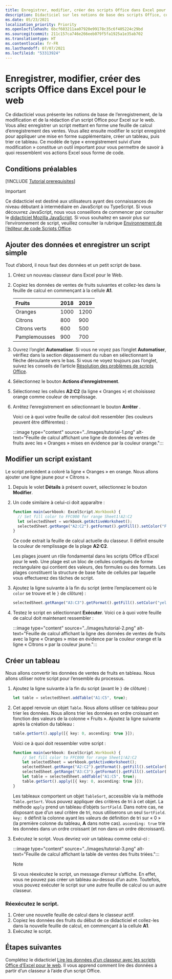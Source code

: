 ```yaml
---
title: Enregistrer, modifier, créer des scripts Office dans Excel pour le web
description: Didacticiel sur les notions de base des scripts Office, comprenant l’enregistrement de scripts avec l’enregistreur d’actions et l’écriture de données dans un classeur.
ms.date: 05/23/2021
localization_priority: Priority
ms.openlocfilehash: 6bcf603211aa07920e99178c35c6f405224c29bd
ms.sourcegitcommit: 211c157ca746e266eeb079f5fa1925a1e35ab702
ms.translationtype: HT
ms.contentlocale: fr-FR
ms.lasthandoff: 07/07/2021
ms.locfileid: "53313924"
---
```

# <a name="record-edit-and-create-office-scripts-in-excel-on-the-web"></a>Enregistrer, modifier, créer des scripts Office dans Excel pour le web

Ce didacticiel vous présente les notions de base de l’enregistrement, de la modification et de la rédaction d’un script Office pour Excel sur le web. Vous allez enregistrer un script mettant en forme une feuille de calcul d’enregistrement des ventes. Vous allez ensuite modifier le script enregistré pour appliquer une mise en forme supplémentaire, créer un tableau, puis trier ce tableau. Ce modèle de type « enregistrement suivi d’une modification » constitue un outil important pour vous permettre de savoir à quoi ressemblent vos actions Excel sous forme de code.

## <a name="prerequisites"></a>Conditions préalables

[!INCLUDE [Tutorial prerequisites](../includes/tutorial-prerequisites.md)]

> [!IMPORTANT]
> Ce didacticiel est destiné aux utilisateurs ayant des connaissances de niveau débutant à intermédiaire en JavaScript ou TypeScript. Si vous découvrez JavaScript, nous vous conseillons de commencer par consulter le [didacticiel Mozilla JavaScript](https://developer.mozilla.org/docs/Web/JavaScript/Guide/Introduction). Si vous souhaitez en savoir plus sur l’environnement de script, veuillez consulter la rubrique [Environnement de l’éditeur de code Scripts Office](../overview/code-editor-environment.md).

## <a name="add-data-and-record-a-basic-script"></a>Ajouter des données et enregistrer un script simple

Tout d’abord, il nous faut des données et un petit script de base.

1. Créez un nouveau classeur dans Excel pour le Web.
2. Copiez les données de ventes de fruits suivantes et collez-les dans la feuille de calcul en commençant à la cellule **A1**.

    |Fruits |2018 |2019 |
    |:---|:---|:---|
    |Oranges |1000 |1200 |
    |Citrons |800 |900 |
    |Citrons verts |600 |500 |
    |Pamplemousses |900 |700 |

3. Ouvrez l’onglet **Automatiser**. Si vous ne voyez pas l’onglet **Automatiser**, vérifiez dans la section dépassement du ruban en sélectionnant la flèche déroulante vers le bas. Si vous ne voyez toujours pas l’onglet, suivez les conseils de l’article [Résolution des problèmes de scripts Office](../testing/troubleshooting.md#automate-tab-not-appearing-or-office-scripts-unavailable).
4. Sélectionnez le bouton **Actions d’enregistrement**.
5. Sélectionnez les cellules **A2:C2** (la ligne « Oranges ») et choisissez orange comme couleur de remplissage.
6. Arrêtez l’enregistrement en sélectionnant le bouton **Arrêter** .

    Voici ce à quoi votre feuille de calcul doit ressembler (les couleurs peuvent être différentes) :

    :::image type="content" source="../images/tutorial-1.png" alt-text="Feuille de calcul affichant une ligne de données de ventes de fruits avec les « Oranges » mises en évidence par la couleur orange.":::

## <a name="edit-an-existing-script"></a>Modifier un script existant

Le script précédent a coloré la ligne « Oranges » en orange. Nous allons ajouter une ligne jaune pour « Citrons ».

1. Depuis le volet **Détails** à présent ouvert, sélectionnez le bouton **Modifier**.
2. Un code similaire à celui-ci doit apparaître :

    ```TypeScript
    function main(workbook: ExcelScript.Workbook) {
      // Set fill color to FFC000 for range Sheet1!A2:C2
      let selectedSheet = workbook.getActiveWorksheet();
      selectedSheet.getRange("A2:C2").getFormat().getFill().setColor("FFC000");
    }
    ```

    Ce code extrait la feuille de calcul actuelle du classeur. Il définit ensuite la couleur de remplissage de la plage **A2:C2**.

    Les plages jouent un rôle fondamental dans les scripts Office d’Excel pour le web. Une plage est un bloc de cellules contiguës de forme rectangulaire qui contient des valeurs, des formules ou des formats. Les plages constituent la structure de base faite de cellules par laquelle vous effectuerez des tâches de script.

3. Ajoutez la ligne suivante à la fin du script (entre l’emplacement où le `color` se trouve et le `}` de clôture) :

    ```TypeScript
    selectedSheet.getRange("A3:C3").getFormat().getFill().setColor("yellow");
    ```

4. Testez le script en sélectionnant **Exécuter**. Voici ce à quoi votre feuille de calcul doit maintenant ressembler :

    :::image type="content" source="../images/tutorial-2.png" alt-text="Feuille de calcul affichant la ligne des données de ventes de fruits avec la ligne « Oranges » mise en évidence par la couleur orange et la ligne « Citrons » par la  couleur jaune.":::

## <a name="create-a-table"></a>Créer un tableau

Nous allons convertir les données de ventes de fruits en tableau. Nous allons utiliser notre script pour l’ensemble du processus.

1. Ajoutez la ligne suivante à la fin du script (avant le `}` de clôture) :

    ```TypeScript
    let table = selectedSheet.addTable("A1:C5", true);
    ```

2. Cet appel renvoie un objet `Table`. Nous allons utiliser ce tableau pour trier les données. Nous allons trier les données en ordre croissant en fonction des valeurs de la colonne « Fruits ». Ajoutez la ligne suivante après la création du tableau :

    ```TypeScript
    table.getSort().apply([{ key: 0, ascending: true }]);
    ```

    Voici ce à quoi doit ressembler votre script :

    ```TypeScript
    function main(workbook: ExcelScript.Workbook) {
        // Set fill color to FFC000 for range Sheet1!A2:C2
        let selectedSheet = workbook.getActiveWorksheet();
        selectedSheet.getRange("A2:C2").getFormat().getFill().setColor("FFC000");
        selectedSheet.getRange("A3:C3").getFormat().getFill().setColor("yellow");
        let table = selectedSheet.addTable("A1:C5", true);
        table.getSort().apply([{ key: 0, ascending: true }]);
    }
    ```

    Les tableaux comportent un objet `TableSort`, accessible via la méthode `Table.getSort`. Vous pouvez appliquer des critères de tri à cet objet. La méthode `apply` prend un tableau d’objets `SortField`. Dans notre cas, ne disposant que d’un seul critère de tri, nous utiliserons un seul `SortField`. `key: 0` définit la colonne ayant les valeurs de définition de tri sur « 0 » (la première colonne du tableau, **A** dans notre cas). `ascending: true` trie les données dans un ordre croissant (et non dans un ordre décroissant).

3. Exécutez le script. Vous devriez voir un tableau comme celui-ci :

    :::image type="content" source="../images/tutorial-3.png" alt-text="Feuille de calcul affichant la table de ventes des fruits triées.":::

    > [!NOTE]
    > Si vous réexécutez le script, un message d’erreur s’affiche. En effet, vous ne pouvez pas créer un tableau au-dessus d’un autre. Toutefois, vous pouvez exécuter le script sur une autre feuille de calcul ou un autre classeur.

### <a name="re-run-the-script"></a>Réexécutez le script.

1. Créer une nouvelle feuille de calcul dans le classeur actif.
2. Copiez les données des fruits du début de ce didacticiel et collez-les dans la nouvelle feuille de calcul, en commençant à la cellule **A1**.
3. Exécutez le script.

## <a name="next-steps"></a>Étapes suivantes

Complétez le didacticiel [Lire les données d’un classeur avec les scripts Office d’Excel pour le web](excel-read-tutorial.md). Il vous apprend comment lire des données à partir d’un classeur à l’aide d’un script Office.
